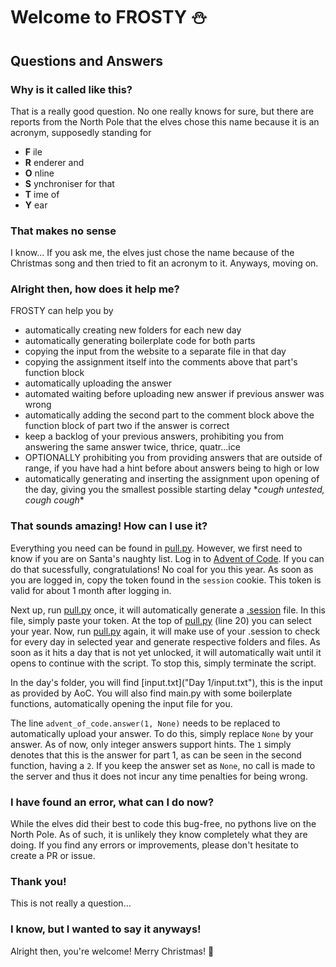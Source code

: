 # Welcome to FROSTY ⛄ 
## Questions and Answers
### Why is it called like this?
That is a really good question. 
No one really knows for sure, but there are reports from the North Pole that the elves chose this name because it is an acronym, supposedly standing for 
  - **F** ile
  - **R** enderer and
  - **O** nline
  - **S** ynchroniser
    for that
  - **T** ime 
    of
  - **Y** ear

### That makes no sense
I know... If you ask me, the elves just chose the name because of the Christmas song and then tried to fit an acronym to it. Anyways, moving on.

### Alright then, how does it help me?
FROSTY can help you by
- automatically creating new folders for each new day
- automatically generating boilerplate code for both parts
- copying the input from the website to a separate file in that day
- copying the assignment itself into the comments above that part's function block
- automatically uploading the answer
- automated waiting before uploading new answer if previous answer was wrong
- automatically adding the second part to the comment block above the function block of part two if the answer is correct
- keep a backlog of your previous answers, prohibiting you from answering the same answer twice, thrice, quatr...ice
- OPTIONALLY prohibiting you from providing answers that are outside of range, if you have had a hint before about answers being to high or low
- automatically generating and inserting the assignment upon opening of the day, giving you the smallest possible starting delay \**cough untested, cough cough*\*

### That sounds amazing! How can I use it?
Everything you need can be found in [pull.py](pull.py). However, we first need to know if you are on Santa's naughty list. 
Log in to [Advent of Code](http://adventofcode.com). If you can do that sucessfully, congratulations! No coal for you this year.
As soon as you are logged in, copy the token found in the `session` cookie. This token is valid for about 1 month after logging in.

Next up, run [pull.py](pull.py) once, it will automatically generate a [.session](.session) file. In this file, simply paste your token.
At the top of [pull.py](pull.py) (line 20) you can select your year.
Now, run [pull.py](pull.py) again, it will make use of your .session to check for every day in selected year and generate respective folders and files.
As soon as it hits a day that is not yet unlocked, it will automatically wait until it opens to continue with the script. To stop this, simply terminate the script.

In the day's folder, you will find [input.txt]("Day 1/input.txt"), this is the input as provided by AoC. 
You will also find main.py with some boilerplate functions, automatically opening the input file for you.

The line `advent_of_code.answer(1, None)` needs to be replaced to automatically upload your answer. 
To do this, simply replace `None` by your answer. As of now, only integer answers support hints.
The `1` simply denotes that this is the answer for part 1, as can be seen in the second function, having a `2`.
If you keep the answer set as `None`, no call is made to the server and thus it does not incur any time penalties for being wrong.

### I have found an error, what can I do now?
While the elves did their best to code this bug-free, no pythons live on the North Pole. As of such, it is unlikely they know completely what they are doing.
If you find any errors or improvements, please don't hesitate to create a PR or issue.

### Thank you!
This is not really a question... 

### I know, but I wanted to say it anyways!
Alright then, you're welcome! Merry Christmas! 🎄